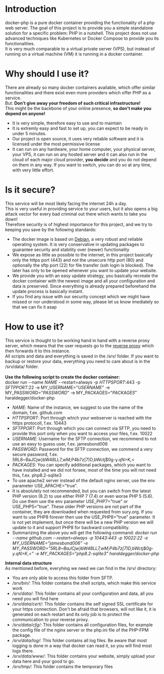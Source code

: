 Introduction
============

docker-php is a pure docker container providing the functionality of a php web server.
The goal of this project is to provide you a simple standalone solution for a specific problem: PHP in a nutshell.
This project does not use advanced techniques like Kubernetes or Docker Compose to provide you its functionalities.\
It is very much comparable to a virtual private server (VPS), but instead of running on a virtual machine (VM) it is running in a docker container.

Why should I use it?
============
There are already so many docker containers available, which offer similar functionalities and there exist even more providers which offer PHP as a service.\
But: **Don't give away your freedom of such critical infrastructure!**\
This might be the backbone of your online presence, **so don't make you depend on anyone!**
- It is very simple, therefore easy to use and to maintain
- It is extremly easy and fast to set up, you can expect to be ready in under 5 minutes.
- Our project is open source, it uses very reliable software and it is licensed under the most permissive license
- It can run on any hardware, your home computer, your physical server, your VPS, it can run on any hosted server and it can also run in the cloud of each major cloud provider, **you decide** and you do not depend on them in any way. If you want to switch, you can do so at any time, with very little effort.

Is it secure?
============
This service will be most likely facing the internet 24h a day.\
This is very useful in providing service to your users, but it also opens a big attack vector for every bad criminal out there which wants to take you down!\
Therefore security is of highest importance for this project, and we try to keeping you save by the following standards:
- The docker image is based on [Debian], a very robust and reliable operating system. It is very conservative in updating packages to guarantee security and stability over (newer) functionality
- We expose as little as possible to the internet, in this project basically only the https port (443) and not the unsecure http port (80) and optionally the sftp port (22) for file transfer (ssh login is blocked). The later has only to be opened whenever you want to update your website.
- We provide you with an easy update strategy, you basically recreate the docker container with the newest image and all your configuration and data is preserved. Since everything is already prepared beforehand the update process is basically instant.
- If you find any issue with our security concept which we might have missed or nor understood in some way, please let us know imediately so that we can fix it asap

How to use it?
============
This service is thought to be working hand in hand with a reverse proxy server, which means that the user requests go to the [reverse proxy] which then forwards it to this instance.\
All scripts and data and everything is saved in the /srv/ folder. If you want to backup or restore your data, everything you need to care about is in the /srv/data/ folder.\
\
**Use the following script to create the docker container:**\
docker run --name *NAME* --restart=always -p *HTTPSPORT*:443 -p *SFTPPORT*:22 -e MY_USERNAME="*USERNAME*" -e MY_PASSWORD="*PASSWORD*" -e MY_PACKAGES="*PACKAGES*" haraldegger/docker-php
- *NAME*: Name of the instance, we suggest to use the name of the domain, f.ex. github.com
- *HTTPSPORT*: Port through which your webserver is reached with the https protocoll, f.ex. 10443
- *SFTPPORT*: Port through which you can connect via SFTP, you need to provide this port only when you want to access your files, f.ex. 10022
- *USERNAME*: Username for the SFTP connection, we recommend to not use an easy to guess user, f.ex. jamesbond006
- *PASSWORD*: Password for the SFTP connection, we commend a very secure password, f.ex. 5RL8~BaJCjw}bW48LL7,wM;P4b7z[7)D,bWctj$0g-y.qN>K,<
- *PACKAGES*: You can specify additional packages, which you want to have installed and we did not forsee, most of the time you will not need this, f.ex. php8.2-sqlite3
- To use apache2 server instead of the default nginx server, use the env parameter USE_APACHE="true".
- It is absolutely not recommended, but you can switch from the latest PHP version (8.2) to use either PHP 7 (7.4) or even worse PHP 5 (5.6). Do use them use the env parameter USE_PHP7="true" or USE_PHP5="true". These older PHP versions are not part of the container, they are downloaded when requested from sury.org. If you want to use PHP8 forever then use the USE_PHP8="true" parameter. It is not yet implement, but once there will be a new PHP version we will update to it and support PHP8 for backward compatibility.
- Summarizing the above you will get the following command: *docker run --name github.com --restart=always -p 10443:443 -p 10022:22 -e MY_USERNAME="jamesbond006" -e MY_PASSWORD="5RL8~BaJCjw}bW48LL7,wM;P4b7z[7)D,bWctj$0g-y.qN>K,<" -e MY_PACKAGES="php8.2-sqlite3" haraldegger/docker-php*

**Internal data structure**\
As mentioned before, everyhing we need we can find in the /srv/ directory:
- You are only able to access this folder from SFTP.
- */srv/bin/*: This folder contains the shell scripts, which make this service work
- */srv/data/*: This folder contains all your configuration and data, all you need you will find here
- */srv/data/cert/*: This folder contains the self signed SSL certificate for your https connection. Don't be afraid that browsers, will not like it, it is generated on each restart and its only job is to protect the communication to your reverse proxy.
- */srv/data/cfg/*: This folder contains all configuration files, for example the config file of the nginx server or the php.ini file of the PHP-FPM package.
- */srv/data/log/*: This folder contains all log files. Be aware that most logging is done in a way that docker can read it, so you will find most logs there.
- */srv/data/www/*: This folder contains your website, simply upload your data here and your good to go.
- */srv/tmp/*: This folder contains the temporary files

[Debian]: https://www.debian.org/
[reverse proxy]: https://en.wikipedia.org/wiki/Reverse_proxy
